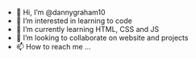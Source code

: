 - 👋 Hi, I’m @dannygraham10
- 👀 I’m interested in learning to code
- 🌱 I’m currently learning HTML, CSS and JS
- 💞️ I’m looking to collaborate on website and projects
- 📫 How to reach me ...

<!---
dannygraham10/dannygraham10 is a ✨ special ✨ repository because its `README.md` (this file) appears on your GitHub profile.
You can click the Preview link to take a look at your changes.
--->

